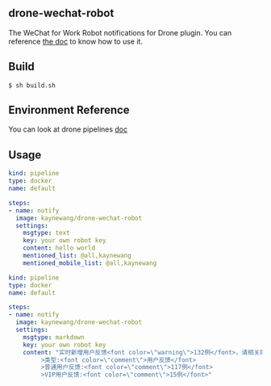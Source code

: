 ## drone-wechat-robot

The WeChat for Work Robot notifications for Drone plugin. You can reference [the doc](https://work.weixin.qq.com/help?doc_id=13376) to know how to use it.

## Build

```shell
$ sh build.sh
```

## Environment Reference

You can look at drone pipelines [doc](https://docs.drone.io/pipeline/environment/reference/)

## Usage

```yml
kind: pipeline
type: docker
name: default

steps:
- name: notify
  image: kaynewang/drone-wechat-robot
  settings:
    msgtype: text
    key: your own robot key
    content: hello world
    mentioned_list: @all,kaynewang
    mentioned_mobile_list: @all,kaynewang
```

```yml
kind: pipeline
type: docker
name: default

steps:
- name: notify
  image: kaynewang/drone-wechat-robot
  settings:
    msgtype: markdown
    key: your own robot key
    content: "实时新增用户反馈<font color=\"warning\">132例</font>，请相关同事注意。\n
         >类型:<font color=\"comment\">用户反馈</font>
         >普通用户反馈:<font color=\"comment\">117例</font>
         >VIP用户反馈:<font color=\"comment\">15例</font>"
```
